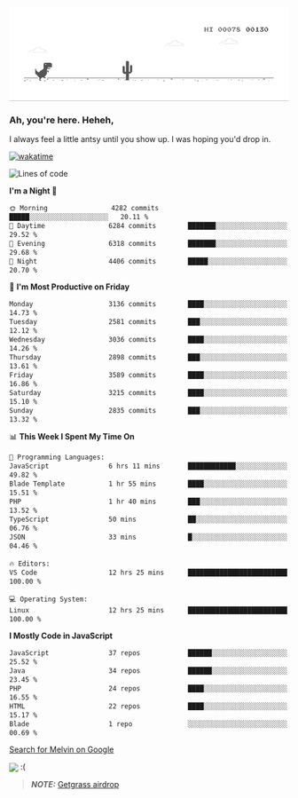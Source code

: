 
<div align="center">
    <img align="center" src="dino.gif">
</div>

### Ah, you're here. Heheh, 
I always feel a little antsy until you show up. I was hoping you'd drop in.

[![wakatime](https://wakatime.com/badge/user/8ad4afa2-1a56-40d1-a949-4663473915b6.svg)](https://wakatime.com/@mrepol742)

<!--START_SECTION:mrepol742-->
![Lines of code](https://img.shields.io/badge/From%20Hello%20World%20I%27ve%20Written-14.5%20million%20lines%20of%20code-blue)

**I'm a Night 🦉** 

```text
🌞 Morning                4282 commits        █████░░░░░░░░░░░░░░░░░░░░   20.11 % 
🌆 Daytime                6284 commits        ███████░░░░░░░░░░░░░░░░░░   29.52 % 
🌃 Evening                6318 commits        ███████░░░░░░░░░░░░░░░░░░   29.68 % 
🌙 Night                  4406 commits        █████░░░░░░░░░░░░░░░░░░░░   20.70 % 
```
📅 **I'm Most Productive on Friday** 

```text
Monday                   3136 commits        ████░░░░░░░░░░░░░░░░░░░░░   14.73 % 
Tuesday                  2581 commits        ███░░░░░░░░░░░░░░░░░░░░░░   12.12 % 
Wednesday                3036 commits        ████░░░░░░░░░░░░░░░░░░░░░   14.26 % 
Thursday                 2898 commits        ███░░░░░░░░░░░░░░░░░░░░░░   13.61 % 
Friday                   3589 commits        ████░░░░░░░░░░░░░░░░░░░░░   16.86 % 
Saturday                 3215 commits        ████░░░░░░░░░░░░░░░░░░░░░   15.10 % 
Sunday                   2835 commits        ███░░░░░░░░░░░░░░░░░░░░░░   13.32 % 
```


📊 **This Week I Spent My Time On** 

```text
💬 Programming Languages: 
JavaScript               6 hrs 11 mins       ████████████░░░░░░░░░░░░░   49.82 % 
Blade Template           1 hr 55 mins        ████░░░░░░░░░░░░░░░░░░░░░   15.51 % 
PHP                      1 hr 40 mins        ███░░░░░░░░░░░░░░░░░░░░░░   13.52 % 
TypeScript               50 mins             ██░░░░░░░░░░░░░░░░░░░░░░░   06.76 % 
JSON                     33 mins             █░░░░░░░░░░░░░░░░░░░░░░░░   04.46 % 

🔥 Editors: 
VS Code                  12 hrs 25 mins      █████████████████████████   100.00 % 

💻 Operating System: 
Linux                    12 hrs 25 mins      █████████████████████████   100.00 % 
```

**I Mostly Code in JavaScript** 

```text
JavaScript               37 repos            ██████░░░░░░░░░░░░░░░░░░░   25.52 % 
Java                     34 repos            ██████░░░░░░░░░░░░░░░░░░░   23.45 % 
PHP                      24 repos            ████░░░░░░░░░░░░░░░░░░░░░   16.55 % 
HTML                     22 repos            ████░░░░░░░░░░░░░░░░░░░░░   15.17 % 
Blade                    1 repo              ░░░░░░░░░░░░░░░░░░░░░░░░░   00.69 % 
```




<!--END_SECTION:mrepol742-->

[Search for Melvin on Google](https://www.google.com/search?q=Melvin+Jones+Repol)

 <img align="center" src="https://media.tenor.com/FPraoiMenNkAAAAM/arch-linux.gif">
 :(



> **_NOTE:_** [Getgrass airdrop](https://app.getgrass.io/register/?referralCode=kUHcrABPjKr-_hS) 
